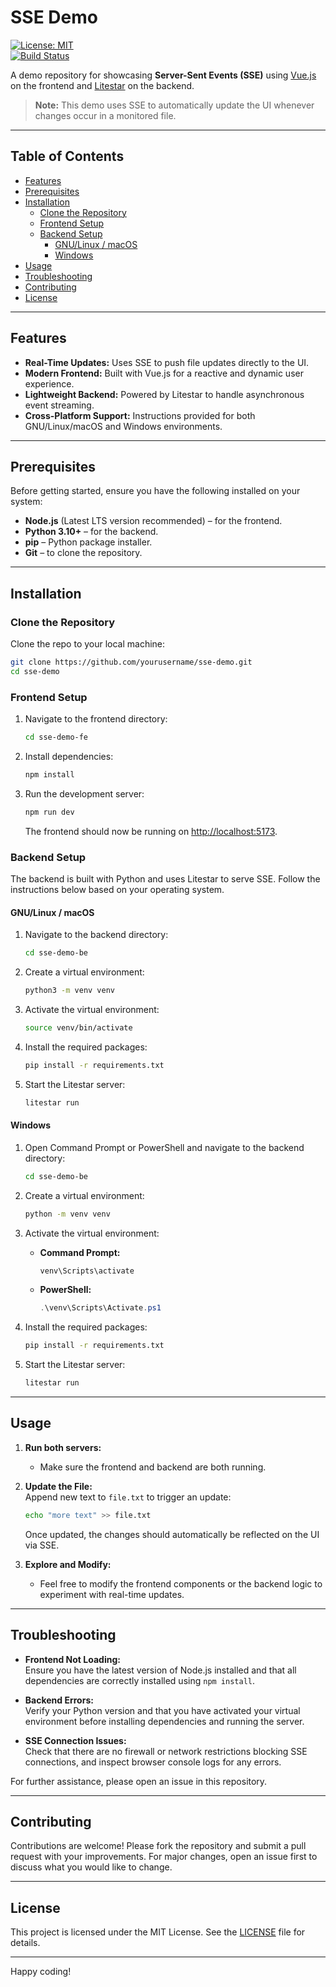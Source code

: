 
# SSE Demo

[![License: MIT](https://img.shields.io/badge/License-MIT-blue.svg)](LICENSE)  
[![Build Status](https://img.shields.io/badge/build-passing-brightgreen.svg)](https://github.com/yourusername/sse-demo)

A demo repository for showcasing **Server-Sent Events (SSE)** using [Vue.js](https://vuejs.org/) on the frontend and [Litestar](https://litestar.dev/) on the backend.

> **Note:** This demo uses SSE to automatically update the UI whenever changes occur in a monitored file.

---

## Table of Contents

- [Features](#features)
- [Prerequisites](#prerequisites)
- [Installation](#installation)
  - [Clone the Repository](#clone-the-repository)
  - [Frontend Setup](#frontend-setup)
  - [Backend Setup](#backend-setup)
    - [GNU/Linux / macOS](#gnulinux--macos)
    - [Windows](#windows)
- [Usage](#usage)
- [Troubleshooting](#troubleshooting)
- [Contributing](#contributing)
- [License](#license)

---

## Features

- **Real-Time Updates:** Uses SSE to push file updates directly to the UI.
- **Modern Frontend:** Built with Vue.js for a reactive and dynamic user experience.
- **Lightweight Backend:** Powered by Litestar to handle asynchronous event streaming.
- **Cross-Platform Support:** Instructions provided for both GNU/Linux/macOS and Windows environments.

---

## Prerequisites

Before getting started, ensure you have the following installed on your system:

- **Node.js** (Latest LTS version recommended) – for the frontend.
- **Python 3.10+** – for the backend.
- **pip** – Python package installer.
- **Git** – to clone the repository.

---

## Installation

### Clone the Repository

Clone the repo to your local machine:

```bash
git clone https://github.com/yourusername/sse-demo.git
cd sse-demo
```

### Frontend Setup

1. Navigate to the frontend directory:

   ```bash
   cd sse-demo-fe
   ```

2. Install dependencies:

   ```bash
   npm install
   ```

3. Run the development server:

   ```bash
   npm run dev
   ```

   The frontend should now be running on [http://localhost:5173](http://localhost:5173).

### Backend Setup

The backend is built with Python and uses Litestar to serve SSE. Follow the instructions below based on your operating system.

#### GNU/Linux / macOS

1. Navigate to the backend directory:

   ```bash
   cd sse-demo-be
   ```

2. Create a virtual environment:

   ```bash
   python3 -m venv venv
   ```

3. Activate the virtual environment:

   ```bash
   source venv/bin/activate
   ```

4. Install the required packages:

   ```bash
   pip install -r requirements.txt
   ```

5. Start the Litestar server:

   ```bash
   litestar run
   ```

#### Windows

1. Open Command Prompt or PowerShell and navigate to the backend directory:

   ```bash
   cd sse-demo-be
   ```

2. Create a virtual environment:

   ```bash
   python -m venv venv
   ```

3. Activate the virtual environment:

   - **Command Prompt:**
     ```bash
     venv\Scripts\activate
     ```
   - **PowerShell:**
     ```powershell
     .\venv\Scripts\Activate.ps1
     ```

4. Install the required packages:

   ```bash
   pip install -r requirements.txt
   ```

5. Start the Litestar server:

   ```bash
   litestar run
   ```

---

## Usage

1. **Run both servers:**  
   - Make sure the frontend and backend are both running.
   
2. **Update the File:**  
   Append new text to `file.txt` to trigger an update:

   ```bash
   echo "more text" >> file.txt
   ```

   Once updated, the changes should automatically be reflected on the UI via SSE.

3. **Explore and Modify:**  
   - Feel free to modify the frontend components or the backend logic to experiment with real-time updates.

---

## Troubleshooting

- **Frontend Not Loading:**  
  Ensure you have the latest version of Node.js installed and that all dependencies are correctly installed using `npm install`.

- **Backend Errors:**  
  Verify your Python version and that you have activated your virtual environment before installing dependencies and running the server.

- **SSE Connection Issues:**  
  Check that there are no firewall or network restrictions blocking SSE connections, and inspect browser console logs for any errors.

For further assistance, please open an issue in this repository.

---

## Contributing

Contributions are welcome! Please fork the repository and submit a pull request with your improvements. For major changes, open an issue first to discuss what you would like to change.

---

## License

This project is licensed under the MIT License. See the [LICENSE](LICENSE) file for details.

---

Happy coding!
```

